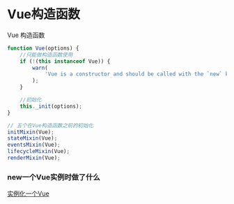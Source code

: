 # Vue构造函数

Vue 构造函数

```js
function Vue(options) {
    //只能做构造函数使用
    if (!(this instanceof Vue)) {
        warn(
            'Vue is a constructor and should be called with the `new` keyword'
        );
    }

    //初始化
    this._init(options);
}

// 五个在Vue构造函数之前的初始化
initMixin(Vue);
stateMixin(Vue);
eventsMixin(Vue);
lifecycleMixin(Vue);
renderMixin(Vue);
```

### new一个Vue实例时做了什么

[实例化一个Vue](./初始化一个Vue)
